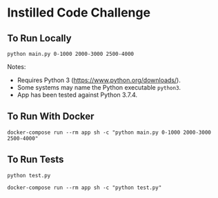 # Instilled Code Challenge


## To Run Locally

```
python main.py 0-1000 2000-3000 2500-4000
```

Notes:
* Requires Python 3 (https://www.python.org/downloads/).
* Some systems may name the Python executable `python3`.
* App has been tested against Python 3.7.4.


## To Run With Docker

```
docker-compose run --rm app sh -c "python main.py 0-1000 2000-3000 2500-4000"
```


## To Run Tests

```
python test.py
```

```
docker-compose run --rm app sh -c "python test.py"
```